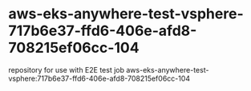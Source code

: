 # aws-eks-anywhere-test-vsphere-717b6e37-ffd6-406e-afd8-708215ef06cc-104
repository for use with E2E test job aws-eks-anywhere-test-vsphere:717b6e37-ffd6-406e-afd8-708215ef06cc-104
